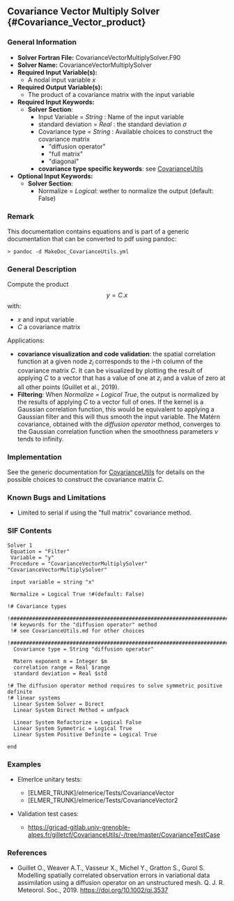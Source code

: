 ## Covariance Vector Multiply Solver {#Covariance_Vector_product}

### General Information
- **Solver Fortran File:** CovarianceVectorMultiplySolver.F90
- **Solver Name:** CovarianceVectorMultiplySolver
- **Required Input Variable(s):**
  - A nodal input variable $x$
- **Required Output Variable(s):**
  - The product of a covariance matrix with the input variable
- **Required Input Keywords:**
  - **Solver Section**:
    - Input Variable  = *String* : Name of the input variable
    - standard deviation = *Real* : the standard deviation $\sigma$
    - Covariance type = *String*  : Available choices to construct the covariance matrix
      - "diffusion operator"
      - "full matrix"
      - "diagonal"
    - **covariance type specific keywords**: see [CovarianceUtils](#Covariance_Module)
- **Optional Input Keywords:**
    - **Solver Section**:
      - Normalize = *Logical*: wether to normalize the output (default: False)

### Remark
This documentation contains equations and is part of a generic documentation that can be converted to pdf using pandoc:
```
> pandoc -d MakeDoc_CovarianceUtils.yml
```


### General Description

Compute the product $$y=C.x$$
with:   

- $x$ and input variable   
- $C$ a covariance matrix   

Applications:  

- **covariance visualization and code validation**: the spatial correlation function at a given node $z_i$ corresponds to the $i$-th column of the covariance matrix $C$. It can be visualized by plotting the result of applying $C$ to a vector that has a value of one at $z_i$ and a value of zero at all other points (Guillet et al., 2019).  
- **Filtering**: When *Normalize = Logical True*, the output is normalized by the results of applying $C$ to a vector full of ones. If the kernel is a Gaussian correlation function, this would be equivalent to applying a Gaussian filter and this will thus smooth the input variable. The Matérn covariance, obtained with the *diffusion operator* method, converges to the Gaussian correlation function when the smoothness parameters $\nu$ tends to infinity.

### Implementation

See the generic documentation for [CovarianceUtils](#Covariance_Module) for details on the possible choices to construct the covariance matrix $C$.


### Known Bugs and Limitations

- Limited to serial if using the "full matrix" covariance method.   


### SIF Contents

```
Solver 1
 Equation = "Filter"
 Variable = "y"
 Procedure = "CovarianceVectorMultiplySolver" "CovarianceVectorMultiplySolver"

 input variable = string "x"

 Normalize = Logical True !#(default: False)

!# Covariance types
 !############################################################################
 !# keywords for the "diffusion operator" method
 !# see CovarianceUtils.md for other choices
 !############################################################################
  Covariance type = String "diffusion operator"

  Matern exponent m = Integer $m
  correlation range = Real $range
  standard deviation = Real $std

!# The diffusion operator method requires to solve symmetric positive definite
!# linear systems
  Linear System Solver = Direct
  Linear System Direct Method = umfpack

  Linear System Refactorize = Logical False
  Linear System Symmetric = Logical True
  Linear System Positive Definite = Logical True

end
```

### Examples

- ElmerIce unitary tests:     
   - [ELMER_TRUNK]/elmerice/Tests/CovarianceVector   
   - [ELMER_TRUNK]/elmerice/Tests/CovarianceVector2   

- Validation test cases:   
   - https://gricad-gitlab.univ-grenoble-alpes.fr/gilletcf/CovarianceUtils/-/tree/master/CovarianceTestCase



### References

- Guillet O., Weaver A.T., Vasseur X., Michel Y., Gratton S., Gurol S. Modelling spatially correlated observation errors in variational data assimilation using a diffusion operator on an unstructured mesh. Q. J. R. Meteorol. Soc., 2019. https://doi.org/10.1002/qj.3537
